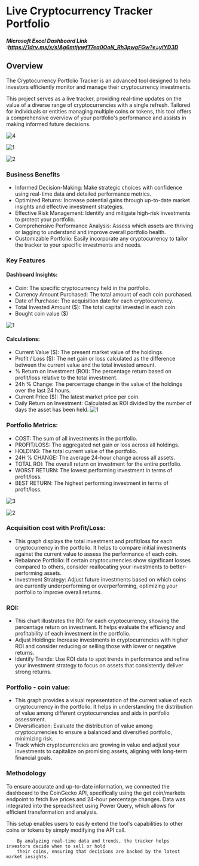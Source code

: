 # Live Cryptocurrency Tracker Portfolio
##### Microsoft Excel Dashboard Link :https://1drv.ms/x/s!Ag6mtjywfT7ea0OoN_Rh3pwgFGw?e=ylYD3D

## Overview

The Cryptocurrency Portfolio Tracker is an advanced tool designed to help investors efficiently monitor and manage their cryptocurrency investments.

This project serves as a live tracker, providing real-time updates on the value of a diverse range of cryptocurrencies with a single refresh. Tailored for individuals or entities managing multiple coins or tokens, this tool offers a comprehensive overview of your portfolio's performance and assists in making informed future decisions.

![4](https://github.com/user-attachments/assets/0d80a375-857c-40b9-a8a9-801a86546d15)

![1](https://github.com/user-attachments/assets/42536d50-7809-4a99-9205-0a2aa8ab3c99)

![2](https://github.com/user-attachments/assets/fc2ea87c-e5ff-469f-83b4-66bd9375d1c2)







### Business Benefits

- Informed Decision-Making: Make strategic choices with confidence using real-time data and detailed performance metrics.
- Optimized Returns: Increase potential gains through up-to-date market insights and effective investment strategies.
- Effective Risk Management: Identify and mitigate high-risk investments to protect your portfolio.
- Comprehensive Performance Analysis: Assess which assets are thriving or lagging to understand and improve overall portfolio health.
- Customizable Portfolio: Easily incorporate any cryptocurrency to tailor the tracker to your specific investments and needs.


### Key Features
#### Dashboard Insights:
- Coin: The specific cryptocurrency held in the portfolio.
- Currency Amount Purchased: The total amount of each coin purchased.
- Date of Purchase: The acquisition date for each cryptocurrency.
- Total Invested Amount ($): The total capital invested in each coin.
- Bought coin value ($)

![1](https://github.com/user-attachments/assets/1d52cddd-377f-41ee-8824-1a3a218600bc)


#### Calculations:
- Current Value ($): The present market value of the holdings.
- Profit / Loss ($): The net gain or loss calculated as the difference between the current value and the total invested amount.
- % Return on Investment (ROI): The percentage return based on profit/loss relative to the total investment.
- 24h % Change: The percentage change in the value of the holdings over the last 24 hours.
- Current Price ($): The latest market price per coin.
- Daily Return on Investment: Calculated as ROI divided by the number of days the asset has been held.
![1](https://github.com/user-attachments/assets/c5103e89-c390-4b31-a0d0-08a934d8f0fc)


### Portfolio Metrics:
- COST: The sum of all investments in the portfolio.
- PROFIT/LOSS: The aggregated net gain or loss across all holdings.
- HOLDING: The total current value of the portfolio.
- 24H % CHANGE: The average 24-hour change across all assets.
- TOTAL ROI: The overall return on investment for the entire portfolio.
- WORST RETURN: The lowest performing investment in terms of profit/loss.
- BEST RETURN: The highest performing investment in terms of profit/loss.


![3](https://github.com/user-attachments/assets/57d53ca3-f606-4097-9584-503844248f37)

![2](https://github.com/user-attachments/assets/dc08a7c8-ced8-4333-9797-2d81da209da9)



### Acquisition cost with Profit/Loss:
- This graph displays the total investment and profit/loss for each cryptocurrency in the portfolio. It helps to compare initial investments against the current value to assess the performance of each coin.
- Rebalance Portfolio: If certain cryptocurrencies show significant losses compared to others, consider reallocating your investments to better-performing assets.
- Investment Strategy: Adjust future investments based on which coins are currently underperforming or overperforming, optimizing your portfolio to improve overall returns.

### ROI:
- This chart illustrates the ROI for each cryptocurrency, showing the percentage return on investment. It helps evaluate the efficiency and profitability of each investment in the portfolio.
- Adjust Holdings: Increase investments in cryptocurrencies with higher ROI and consider reducing or selling those with lower or negative returns.
- Identify Trends: Use ROI data to spot trends in performance and refine your investment strategy to focus on assets that consistently deliver strong returns.

### Portfolio - coin value:
- This graph provides a visual representation of the current value of each cryptocurrency in the portfolio. It helps in understanding the distribution of value among different cryptocurrencies and aids in portfolio assessment.
- Diversification: Evaluate the distribution of value among cryptocurrencies to ensure a balanced and diversified portfolio, minimizing risk.
- Track which cryptocurrencies are growing in value and adjust your investments to capitalize on promising assets, aligning with long-term financial goals.

### Methodology
To ensure accurate and up-to-date information, we connected the dashboard to the CoinGecko API, specifically using the get coin/markets endpoint to fetch live prices and 24-hour percentage changes. Data was integrated into the spreadsheet using Power Query, which allows for efficient transformation and analysis.

This setup enables users to easily extend the tool's capabilities to other coins or tokens by simply modifying the API call.

        By analyzing real-time data and trends, the tracker helps investors decide when to sell or hold 
        their coins, ensuring that decisions are backed by the latest market insights.
